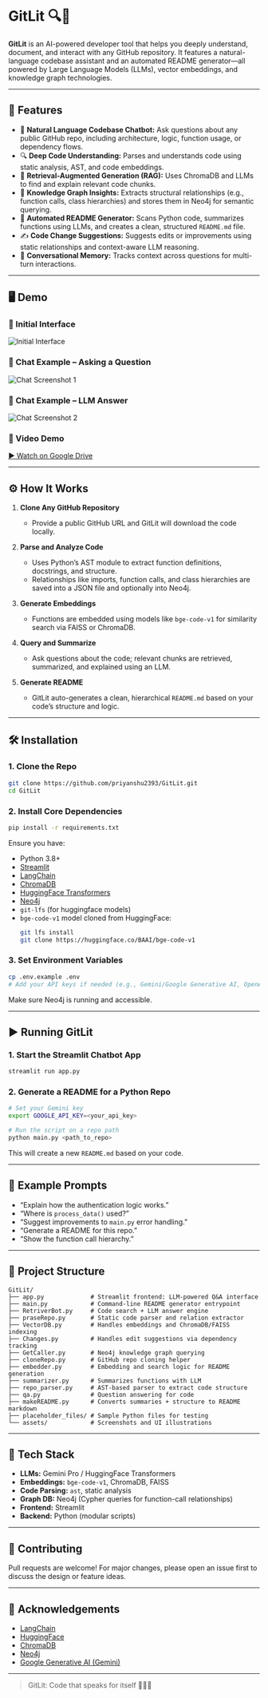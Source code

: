 # GitLit 🔍🧠

**GitLit** is an AI-powered developer tool that helps you deeply understand, document, and interact with any GitHub repository. It features a natural-language codebase assistant and an automated README generator—all powered by Large Language Models (LLMs), vector embeddings, and knowledge graph technologies.

---

## 🚀 Features

- 🧠 **Natural Language Codebase Chatbot:** Ask questions about any public GitHub repo, including architecture, logic, function usage, or dependency flows.
- 🔍 **Deep Code Understanding:** Parses and understands code using static analysis, AST, and code embeddings.
- 🔄 **Retrieval-Augmented Generation (RAG):** Uses ChromaDB and LLMs to find and explain relevant code chunks.
- 🧩 **Knowledge Graph Insights:** Extracts structural relationships (e.g., function calls, class hierarchies) and stores them in Neo4j for semantic querying.
- 🧾 **Automated README Generator:** Scans Python code, summarizes functions using LLMs, and creates a clean, structured `README.md` file.
- ✍️ **Code Change Suggestions:** Suggests edits or improvements using static relationships and context-aware LLM reasoning.
- 🧠 **Conversational Memory:** Tracks context across questions for multi-turn interactions.

---

## 🖥️ Demo

### 🔹 Initial Interface
![Initial Interface](assets/initial.png)

### 🔹 Chat Example – Asking a Question
![Chat Screenshot 1](assets/chat1.png)

### 🔹 Chat Example – LLM Answer
![Chat Screenshot 2](assets/chat2.png)

### 🔹 Video Demo
[▶️ Watch on Google Drive](https://drive.google.com/file/d/1MMRF9MgVssFoCOHTjMoTNwWTs9ngoRnG/view?usp=sharing)

---

## ⚙️ How It Works

1. **Clone Any GitHub Repository**
   - Provide a public GitHub URL and GitLit will download the code locally.

2. **Parse and Analyze Code**
   - Uses Python’s AST module to extract function definitions, docstrings, and structure.
   - Relationships like imports, function calls, and class hierarchies are saved into a JSON file and optionally into Neo4j.

3. **Generate Embeddings**
   - Functions are embedded using models like `bge-code-v1` for similarity search via FAISS or ChromaDB.

4. **Query and Summarize**
   - Ask questions about the code; relevant chunks are retrieved, summarized, and explained using an LLM.

5. **Generate README**
   - GitLit auto-generates a clean, hierarchical `README.md` based on your code’s structure and logic.

---

## 🛠️ Installation

### 1. Clone the Repo

```bash
git clone https://github.com/priyanshu2393/GitLit.git
cd GitLit
```

### 2. Install Core Dependencies

```bash
pip install -r requirements.txt
```

Ensure you have:

- Python 3.8+
- [Streamlit](https://streamlit.io/)
- [LangChain](https://python.langchain.com/)
- [ChromaDB](https://docs.trychroma.com/)
- [HuggingFace Transformers](https://huggingface.co/)
- [Neo4j](https://neo4j.com/)
- `git-lfs` (for huggingface models)
- `bge-code-v1` model cloned from HuggingFace:
  ```bash
  git lfs install
  git clone https://huggingface.co/BAAI/bge-code-v1
  ```

### 3. Set Environment Variables

```bash
cp .env.example .env
# Add your API keys if needed (e.g., Gemini/Google Generative AI, OpenAI, etc.)
```

Make sure Neo4j is running and accessible.

---

## ▶️ Running GitLit

### 1. Start the Streamlit Chatbot App

```bash
streamlit run app.py
```

### 2. Generate a README for a Python Repo

```bash
# Set your Gemini key
export GOOGLE_API_KEY=<your_api_key>

# Run the script on a repo path
python main.py <path_to_repo>
```

This will create a new `README.md` based on your code.

---

## 💬 Example Prompts

- “Explain how the authentication logic works.”
- “Where is `process_data()` used?”
- “Suggest improvements to `main.py` error handling.”
- “Generate a README for this repo.”
- “Show the function call hierarchy.”

---

## 🧾 Project Structure

```
GitLit/
├── app.py             # Streamlit frontend: LLM-powered Q&A interface
├── main.py            # Command-line README generator entrypoint
├── RetriverBot.py     # Code search + LLM answer engine
├── praseRepo.py       # Static code parser and relation extractor
├── VectorDB.py        # Handles embeddings and ChromaDB/FAISS indexing
├── Changes.py         # Handles edit suggestions via dependency tracking
├── GetCaller.py       # Neo4j knowledge graph querying
├── cloneRepo.py       # GitHub repo cloning helper
├── embedder.py        # Embedding and search logic for README generation
├── summarizer.py      # Summarizes functions with LLM
├── repo_parser.py     # AST-based parser to extract code structure
├── qa.py              # Question answering for code
├── makeREADME.py      # Converts summaries + structure to README markdown
├── placeholder_files/ # Sample Python files for testing
└── assets/            # Screenshots and UI illustrations
```

---

## 🧠 Tech Stack

- **LLMs:** Gemini Pro / HuggingFace Transformers
- **Embeddings:** `bge-code-v1`, ChromaDB, FAISS
- **Code Parsing:** `ast`, static analysis
- **Graph DB:** Neo4j (Cypher queries for function-call relationships)
- **Frontend:** Streamlit
- **Backend:** Python (modular scripts)

---

## 🤝 Contributing

Pull requests are welcome! For major changes, please open an issue first to discuss the design or feature ideas.

---

## 🙏 Acknowledgements

- [LangChain](https://python.langchain.com/)
- [HuggingFace](https://huggingface.co/)
- [ChromaDB](https://docs.trychroma.com/)
- [Neo4j](https://neo4j.com/)
- [Google Generative AI (Gemini)](https://makersuite.google.com/)

---

> GitLit: Code that speaks for itself 🔎💬📘